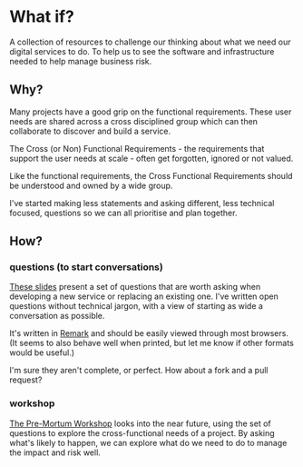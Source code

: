 # What if?

A collection of resources to challenge our thinking about what we need our
digital services to do. To help us to see the software and infrastructure
needed to help manage business risk.

## Why?
Many projects have a good grip on the functional requirements. These user needs 
are shared across a cross disciplined group which can then collaborate
to discover and build a service.

The Cross (or Non) Functional Requirements - the requirements that
support the user needs at scale - often get forgotten, ignored or not valued.

Like the functional requirements, the Cross Functional Requirements
should be understood and owned by a wide group.

I've started making less statements and asking different, less technical focused, 
questions so we can all prioritise and plan together.

## How?
### questions (to start conversations)
[These slides](https://danielabel.github.io/what-ifs/what-ifs-remark-deck.html)
present a set of questions that are worth asking when developing a new service
or replacing an existing one. I've written open questions without technical
jargon, with a view of starting as wide a conversation as possible.

It's written in [Remark](http://remarkjs.com/) and should be easily viewed
through most browsers. (It seems to also behave well when printed, but let me
know if other formats would be useful.)

I'm sure they aren't complete, or perfect. How about a fork and a pull request?

### workshop
[The Pre-Mortum Workshop](https://github.com/danielabel/what-ifs/blob/master/pre-mortem.md)
looks into the near future, using the set of questions to explore the
cross-functional needs of a project. By asking what's likely to happen, we
can explore what do we need to do to manage the impact and risk well.
